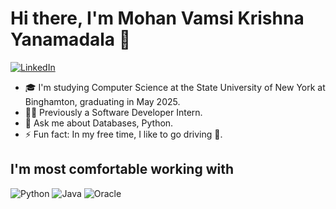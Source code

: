 # Hi there, I'm Mohan Vamsi Krishna Yanamadala 👋

[![LinkedIn](https://img.shields.io/badge/LinkedIn-Profile-blue)](https://www.linkedin.com/in/ymvk/)

- 🎓 I'm studying Computer Science at the State University of New York at Binghamton, graduating in May 2025.
- 👨‍💻 Previously a Software Developer Intern.
- 💬 Ask me about Databases, Python.
- ⚡ Fun fact: In my free time, I like to go driving 🚗.

## I'm most comfortable working with
![Python](https://img.shields.io/badge/Python-3776AB?style=flat-square&logo=python&logoColor=white)
![Java](https://img.shields.io/badge/Java-007396?style=flat-square&logo=java&logoColor=white)
![Oracle](https://img.shields.io/badge/Oracle-F80000?style=flat-square&logo=oracle&logoColor=white)
